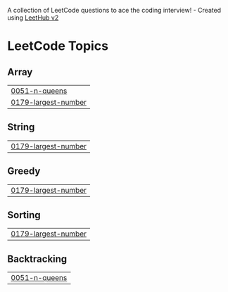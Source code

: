 A collection of LeetCode questions to ace the coding interview! - Created using [LeetHub v2](https://github.com/arunbhardwaj/LeetHub-2.0)
<!---LeetCode Topics Start-->
# LeetCode Topics
## Array
|  |
| ------- |
| [0051-n-queens](https://github.com/Sriram-nameda/leetcode/tree/master/0051-n-queens) |
| [0179-largest-number](https://github.com/Sriram-nameda/leetcode/tree/master/0179-largest-number) |
## String
|  |
| ------- |
| [0179-largest-number](https://github.com/Sriram-nameda/leetcode/tree/master/0179-largest-number) |
## Greedy
|  |
| ------- |
| [0179-largest-number](https://github.com/Sriram-nameda/leetcode/tree/master/0179-largest-number) |
## Sorting
|  |
| ------- |
| [0179-largest-number](https://github.com/Sriram-nameda/leetcode/tree/master/0179-largest-number) |
## Backtracking
|  |
| ------- |
| [0051-n-queens](https://github.com/Sriram-nameda/leetcode/tree/master/0051-n-queens) |
<!---LeetCode Topics End-->